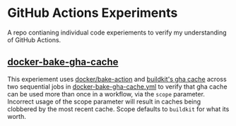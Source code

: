 # GitHub Actions Experiments

A repo contianing individual code experiements to verify my understanding of
GitHub Actions.

## [docker-bake-gha-cache]

This experiement uses [docker/bake-action] and [buildkit's gha cache] across
two sequential jobs in [docker-bake-gha-cache.yml] to verify that gha cache can
be used more than once in a workflow, via the `scope` parameter. Incorrect
usage of the scope parameter will result in caches being clobbered by the most
recent cache. Scope defaults to `buildkit` for what its worth.

[docker-bake-gha-cache]: https://github.com/djbender/github-actions-experiments/tree/d0f6c4853f917b9199d5ce79d97930ae64a1ae6a/docker-bake-gha-cache
[docker/bake-action]: https://github.com/docker/bake-action
[buildkit's gha cache]: https://github.com/moby/buildkit/tree/35fb6c8e1a6fb660cd7194363a4179888d07f278#github-actions-cache-experimental
[docker-bake-gha-cache.yml]: https://github.com/djbender/github-actions-experiments/blob/d0f6c4853f917b9199d5ce79d97930ae64a1ae6a/.github/workflows/docker-bake-gha-cache.yml
